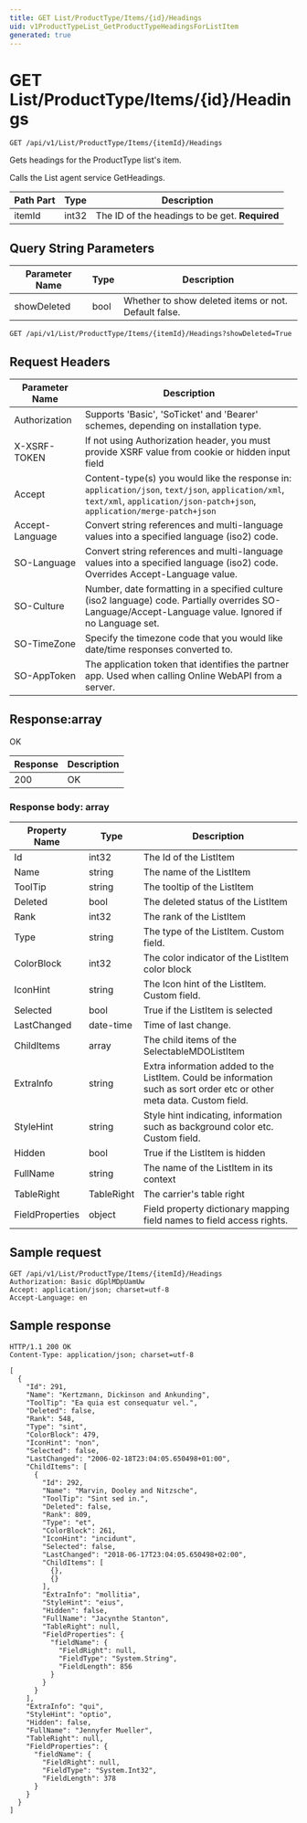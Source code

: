 ```yaml
---
title: GET List/ProductType/Items/{id}/Headings
uid: v1ProductTypeList_GetProductTypeHeadingsForListItem
generated: true
---
```


# GET List/ProductType/Items/{id}/Headings

```http
GET /api/v1/List/ProductType/Items/{itemId}/Headings
```

Gets headings for the ProductType list's item.


Calls the List agent service GetHeadings.





| Path Part | Type | Description |
|-----------|------|-------------|
| itemId | int32 | The ID of the headings to be get. **Required** |


## Query String Parameters

| Parameter Name | Type |  Description |
|----------------|------|--------------|
| showDeleted | bool |  Whether to show deleted items or not. Default false. |

```http
GET /api/v1/List/ProductType/Items/{itemId}/Headings?showDeleted=True
```


## Request Headers

| Parameter Name | Description |
|----------------|-------------|
| Authorization  | Supports 'Basic', 'SoTicket' and 'Bearer' schemes, depending on installation type. |
| X-XSRF-TOKEN   | If not using Authorization header, you must provide XSRF value from cookie or hidden input field |
| Accept         | Content-type(s) you would like the response in: `application/json`, `text/json`, `application/xml`, `text/xml`, `application/json-patch+json`, `application/merge-patch+json` |
| Accept-Language | Convert string references and multi-language values into a specified language (iso2) code. |
| SO-Language | Convert string references and multi-language values into a specified language (iso2) code. Overrides Accept-Language value. |
| SO-Culture | Number, date formatting in a specified culture (iso2 language) code. Partially overrides SO-Language/Accept-Language value. Ignored if no Language set. |
| SO-TimeZone | Specify the timezone code that you would like date/time responses converted to. |
| SO-AppToken | The application token that identifies the partner app. Used when calling Online WebAPI from a server. |


## Response:array

OK

| Response | Description |
|----------------|-------------|
| 200 | OK |

### Response body: array

| Property Name | Type |  Description |
|----------------|------|--------------|
| Id | int32 | The Id of the ListItem |
| Name | string | The name of the ListItem |
| ToolTip | string | The tooltip of the ListItem |
| Deleted | bool | The deleted status of the ListItem |
| Rank | int32 | The rank of the ListItem |
| Type | string | The type of the ListItem. Custom field. |
| ColorBlock | int32 | The color indicator of the ListItem color block |
| IconHint | string | The Icon hint of the ListItem. Custom field. |
| Selected | bool | True if the ListItem is selected |
| LastChanged | date-time | Time of last change. |
| ChildItems | array | The child items of the SelectableMDOListItem |
| ExtraInfo | string | Extra information added to the ListItem. Could be information such as sort order etc or other meta data. Custom field. |
| StyleHint | string | Style hint indicating, information such as background color etc. Custom field. |
| Hidden | bool | True if the ListItem is hidden |
| FullName | string | The name of the ListItem in its context |
| TableRight | TableRight | The carrier's table right |
| FieldProperties | object | Field property dictionary mapping field names to field access rights. |

## Sample request

```http!
GET /api/v1/List/ProductType/Items/{itemId}/Headings
Authorization: Basic dGplMDpUamUw
Accept: application/json; charset=utf-8
Accept-Language: en
```

## Sample response

```http_
HTTP/1.1 200 OK
Content-Type: application/json; charset=utf-8

[
  {
    "Id": 291,
    "Name": "Kertzmann, Dickinson and Ankunding",
    "ToolTip": "Ea quia est consequatur vel.",
    "Deleted": false,
    "Rank": 548,
    "Type": "sint",
    "ColorBlock": 479,
    "IconHint": "non",
    "Selected": false,
    "LastChanged": "2006-02-18T23:04:05.650498+01:00",
    "ChildItems": [
      {
        "Id": 292,
        "Name": "Marvin, Dooley and Nitzsche",
        "ToolTip": "Sint sed in.",
        "Deleted": false,
        "Rank": 809,
        "Type": "et",
        "ColorBlock": 261,
        "IconHint": "incidunt",
        "Selected": false,
        "LastChanged": "2018-06-17T23:04:05.650498+02:00",
        "ChildItems": [
          {},
          {}
        ],
        "ExtraInfo": "mollitia",
        "StyleHint": "eius",
        "Hidden": false,
        "FullName": "Jacynthe Stanton",
        "TableRight": null,
        "FieldProperties": {
          "fieldName": {
            "FieldRight": null,
            "FieldType": "System.String",
            "FieldLength": 856
          }
        }
      }
    ],
    "ExtraInfo": "qui",
    "StyleHint": "optio",
    "Hidden": false,
    "FullName": "Jennyfer Mueller",
    "TableRight": null,
    "FieldProperties": {
      "fieldName": {
        "FieldRight": null,
        "FieldType": "System.Int32",
        "FieldLength": 378
      }
    }
  }
]
```